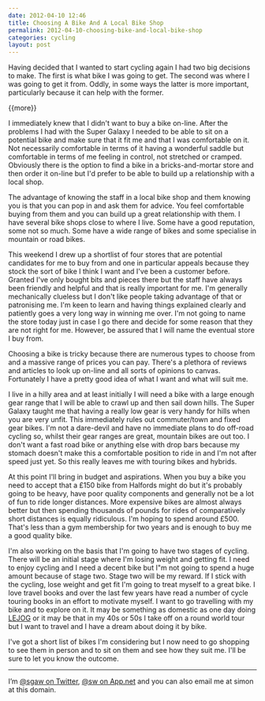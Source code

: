 ```yaml
---
date: 2012-04-10 12:46
title: Choosing A Bike And A Local Bike Shop
permalink: 2012-04-10-choosing-bike-and-local-bike-shop
categories: cycling
layout: post
---
```


Having decided that I wanted to start cycling again I had two big decisions to make. The first is what bike I was going to get. The second was where I was going to get it from. Oddly, in some ways the latter is more important, particularly because it can help with the former.

{{more}}

I immediately knew that I didn't want to buy a bike on-line. After the problems I had with the Super Galaxy I needed to be able to sit on a potential bike and make sure that it fit me and that I was comfortable on it. Not necessarily comfortable in terms of it having a wonderful saddle but comfortable in terms of me feeling in control, not stretched or cramped. Obviously there is the option to find a bike in a bricks-and-mortar store and then order it on-line but I'd prefer to be able to build up a relationship with a local shop.

The advantage of knowing the staff in a local bike shop and them knowing you is that you can pop in and ask them for advice. You feel comfortable buying from them and you can build up a great relationship with them. I have several bike shops close to where I live. Some have a good reputation, some not so much. Some have a wide range of bikes and some specialise in mountain or road bikes.

This weekend I drew up a shortlist of four stores that are potential candidates for me to buy from and one in particular appeals because they stock the sort of bike I think I want and I've been a customer before. Granted I've only bought bits and pieces there but the staff have always been friendly and helpful and that is really important for me. I'm generally mechanically clueless but I don't like people taking advantage of that or patronising me. I'm keen to learn and having things explained clearly and patiently goes a very long way in winning me over. I'm not going to name the store today just in case I go there and decide for some reason that they are not right for me. However, be assured that I will name the eventual store I buy from.

Choosing a bike is tricky because there are numerous types to choose from and a massive range of prices you can pay. There's a plethora of reviews and articles to look up on-line and all sorts of opinions to canvas. Fortunately I have a pretty good idea of what I want and what will suit me.

I live in a hilly area and at least initially I will need a bike with a large enough gear range that I will be able to crawl up and then sail down hills. The Super Galaxy taught me that having a really low gear is very handy for hills when you are very unfit. This immediately rules out commuter/town and fixed gear bikes. I'm not a dare-devil and have no immediate plans to do off-road cycling so, whilst their gear ranges are great, mountain bikes are out too. I don't want a fast road bike or anything else with drop bars because my stomach doesn't make this a comfortable position to ride in and I'm not after speed just yet. So this really leaves me with touring bikes and hybrids.

At this point I'll bring in budget and aspirations. When you buy a bike you need to accept that a £150 bike from Halfords might do but it's probably going to be heavy, have poor quality components and generally not be a lot of fun to ride longer distances. More expensive bikes are almost always better but then spending thousands of pounds for rides of comparatively short distances is equally ridiculous. I'm hoping to spend around £500. That's less than a gym membership for two years and is enough to buy me a good quality bike.

I'm also working on the basis that I'm going to have two stages of cycling. There will be an initial stage where I'm losing weight and getting fit. I need to enjoy cycling and I need a decent bike but I"m not going to spend a huge amount because of stage two. Stage two will be my reward. If I stick with the cycling, lose weight and get fit I'm going to treat myself to a great bike. I love travel books and over the last few years have read a number of cycle touring books in an effort to motivate myself. I want to go travelling with my bike and to explore on it. It may be something as domestic as one day doing [LEJOG](http://en.wikipedia.org/wiki/Land's_End_to_John_o'_Groats) or it may be that in my 40s or 50s I take off on a round world tour but I want to travel and I have a dream about doing it by bike.

I've got a short list of bikes I'm considering but I now need to go shopping to see them in person and to sit on them and see how they suit me. I'll be sure to let you know the outcome.

---

I’m [@sgaw on Twitter](http://twitter.com/sgaw), [@sw on App.net](https://alpha.app.net/sw) and you can also email me at simon at this domain.